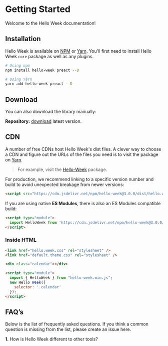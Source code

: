 # Getting Started

Welcome to the Hello Week documentation!

## Installation

Hello Week is available on [NPM](https://www.npmjs.com/) or [Yarn](https://yarnpkg.com/).
You'll first need to install Hello Week `core` package as well as any plugins.

```bash
# Using npm
npm install hello-week preact --D

# Using Yarn
yarn add hello-week preact --D
```

## Download

You can also download the library manually:

**Repository:** [download](https://codeload.github.com/mauroreisvieira/hello-week/zip/master) latest version.

## CDN

A number of free CDNs host Hello Week's dist files. A clever way to choose a CDN and figure out the URLs of the files you need is to visit the package on [Yarn](https://yarnpkg.com/).

> For example, visit the [Hello-Week](https://cdn.jsdelivr.net/npm/hello-week@3.0.0/) package.

For production, we recommend linking to a specific version number and build to avoid unexpected breakage from newer versions:

```html
<script src="https://cdn.jsdelivr.net/npm/hello-week@3.0.0/dist/hello.week.min.js"></script>
```

If you are using native **ES Modules**, there is also an ES Modules compatible build:

```html
<script type="module">
  import HelloWeek from 'https://cdn.jsdelivr.net/npm/hello-week@3.0.0/dist/hello.week.min.es.js';
</script>
```

### Inside HTML

```html
<link href="hello.week.css" rel="stylesheet" />
<link href="default.theme.css" rel="stylesheet" />

<div class="calendar"></div>

<script type="module">
  import { HelloWeek } from "hello-week.min.js";
  new Hello Week({
    selector: '.calendar'
  });
</script>
```

## FAQ’s

Below is the list of frequently asked questions.
If you think a common question is missing from the list, please create an issue here.

**1.** How is Hello Week different to other tools?
